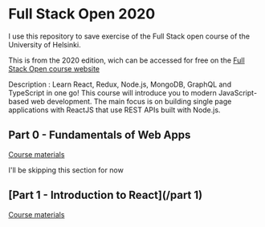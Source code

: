 # Full Stack Open 2020

I use this repository to save exercise of the Full Stack open course of the University of Helsinki.

This is from the 2020 edition, wich can be accessed for free on the [Full Stack Open course website](https://fullstackopen.com/en/)

Description :
Learn React, Redux, Node.js, MongoDB, GraphQL and TypeScript in one go! This course will introduce you to modern JavaScript-based web development. The main focus is on building single page applications with ReactJS that use REST APIs built with Node.js.

## Part 0 - Fundamentals of Web Apps

[Course materials](https://fullstackopen.com/en/part0)

I'll be skipping this section for now

## [Part 1 - Introduction to React](/part 1)

[Course materials](https://fullstackopen.com/en/part1)